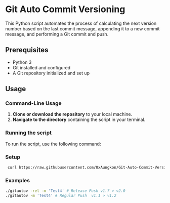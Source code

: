 # Git Auto Commit Versioning

This Python script automates the process of calculating the next version number based on the last commit message, appending it to a new commit message, and performing a Git commit and push.

## Prerequisites
- Python 3
- Git installed and configured
- A Git repository initialized and set up

## Usage

### Command-Line Usage
1. **Clone or download the repository** to your local machine.
2. **Navigate to the directory** containing the script in your terminal.

### Running the script
To run the script, use the following command:

### Setup
```bash 
 curl https://raw.githubusercontent.com/0xAungkon/Git-Auto-Commit-Versioning/main/gitautov > ./gitautov; python3 ./gitautov
```

### Examples
```bash
./gitautov -rel -m 'Test4' # Release Push v1.7 > v2.0
./gitautov -m 'Test4' # Regular Push  v1.1 > v1.2
```


